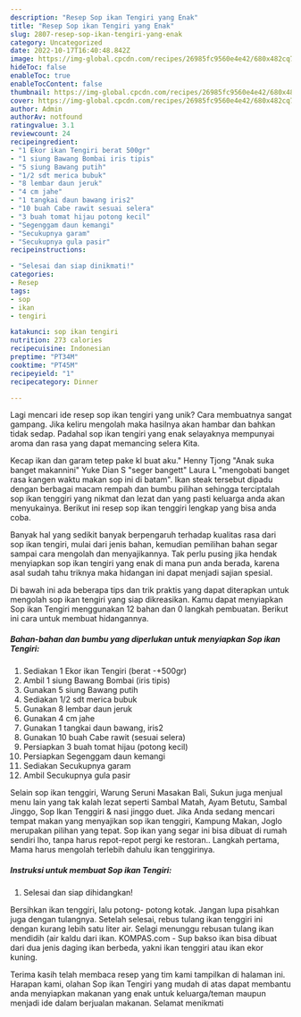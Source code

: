 ```yaml
---
description: "Resep Sop ikan Tengiri yang Enak"
title: "Resep Sop ikan Tengiri yang Enak"
slug: 2807-resep-sop-ikan-tengiri-yang-enak
category: Uncategorized
date: 2022-10-17T16:40:48.842Z
image: https://img-global.cpcdn.com/recipes/26985fc9560e4e42/680x482cq70/sop-ikan-tengiri-foto-resep-utama.jpg
hideToc: false
enableToc: true
enableTocContent: false
thumbnail: https://img-global.cpcdn.com/recipes/26985fc9560e4e42/680x482cq70/sop-ikan-tengiri-foto-resep-utama.jpg
cover: https://img-global.cpcdn.com/recipes/26985fc9560e4e42/680x482cq70/sop-ikan-tengiri-foto-resep-utama.jpg
author: Admin
authorAv: notfound
ratingvalue: 3.1
reviewcount: 24
recipeingredient:
- "1 Ekor ikan Tengiri berat 500gr"
- "1 siung Bawang Bombai iris tipis"
- "5 siung Bawang putih"
- "1/2 sdt merica bubuk"
- "8 lembar daun jeruk"
- "4 cm jahe"
- "1 tangkai daun bawang iris2"
- "10 buah Cabe rawit sesuai selera"
- "3 buah tomat hijau potong kecil"
- "Segenggam daun kemangi"
- "Secukupnya garam"
- "Secukupnya gula pasir"
recipeinstructions:

- "Selesai dan siap dinikmati!"
categories:
- Resep
tags:
- sop
- ikan
- tengiri

katakunci: sop ikan tengiri 
nutrition: 273 calories
recipecuisine: Indonesian
preptime: "PT34M"
cooktime: "PT45M"
recipeyield: "1"
recipecategory: Dinner

---
```





Lagi mencari ide resep sop ikan tengiri yang unik? Cara membuatnya sangat gampang. Jika keliru mengolah maka hasilnya akan hambar dan bahkan tidak sedap. Padahal sop ikan tengiri yang enak selayaknya mempunyai aroma dan rasa yang dapat memancing selera Kita.





Kecap ikan dan garam tetep pake kl buat aku.&#34; Henny Tjong &#34;Anak suka banget makannini&#34; Yuke Dian S &#34;seger bangett&#34; Laura L &#34;mengobati banget rasa kangen waktu makan sop ini di batam&#34;. Ikan steak tersebut dipadu dengan berbagai macam rempah dan bumbu pilihan sehingga terciptalah sop ikan tenggiri yang nikmat dan lezat dan yang pasti keluarga anda akan menyukainya. Berikut ini resep sop ikan tenggiri lengkap yang bisa anda coba.

Banyak hal yang sedikit banyak berpengaruh terhadap kualitas rasa dari sop ikan tengiri, mulai dari jenis bahan, kemudian pemilihan bahan segar sampai cara mengolah dan menyajikannya. Tak perlu pusing jika hendak menyiapkan sop ikan tengiri yang enak di mana pun anda berada, karena asal sudah tahu triknya maka hidangan ini dapat menjadi sajian spesial.






Di bawah ini ada beberapa tips dan trik praktis yang dapat diterapkan untuk mengolah sop ikan tengiri yang siap dikreasikan. Kamu dapat menyiapkan Sop ikan Tengiri menggunakan 12 bahan dan 0 langkah pembuatan. Berikut ini cara untuk membuat hidangannya.

<!--inarticleads1-->

##### Bahan-bahan dan bumbu yang diperlukan untuk menyiapkan Sop ikan Tengiri:

1. Sediakan 1 Ekor ikan Tengiri (berat -+500gr)
1. Ambil 1 siung Bawang Bombai (iris tipis)
1. Gunakan 5 siung Bawang putih
1. Sediakan 1/2 sdt merica bubuk
1. Gunakan 8 lembar daun jeruk
1. Gunakan 4 cm jahe
1. Gunakan 1 tangkai daun bawang, iris2
1. Gunakan 10 buah Cabe rawit (sesuai selera)
1. Persiapkan 3 buah tomat hijau (potong kecil)
1. Persiapkan Segenggam daun kemangi
1. Sediakan Secukupnya garam
1. Ambil Secukupnya gula pasir


Selain sop ikan tenggiri, Warung Seruni Masakan Bali, Sukun juga menjual menu lain yang tak kalah lezat seperti Sambal Matah, Ayam Betutu, Sambal Jinggo, Sop Ikan Tenggiri &amp; nasi jinggo duet. Jika Anda sedang mencari tempat makan yang menyajikan sop ikan tenggiri, Kampung Makan, Joglo merupakan pilihan yang tepat. Sop ikan yang segar ini bisa dibuat di rumah sendiri lho, tanpa harus repot-repot pergi ke restoran.. Langkah pertama, Mama harus mengolah terlebih dahulu ikan tenggirinya. 

<!--inarticleads2-->

##### Instruksi untuk membuat Sop ikan Tengiri:


1. Selesai dan siap dihidangkan!

Bersihkan ikan tenggiri, lalu potong- potong kotak. Jangan lupa pisahkan juga dengan tulangnya. Setelah selesai, rebus tulang ikan tenggiri ini dengan kurang lebih satu liter air. Selagi menunggu rebusan tulang ikan mendidih (air kaldu dari ikan. KOMPAS.com - Sup bakso ikan bisa dibuat dari dua jenis daging ikan berbeda, yakni ikan tenggiri atau ikan ekor kuning. 

Terima kasih telah membaca resep yang tim kami tampilkan di halaman ini. Harapan kami, olahan Sop ikan Tengiri yang mudah di atas dapat membantu anda menyiapkan makanan yang enak untuk keluarga/teman maupun menjadi ide dalam berjualan makanan. Selamat menikmati
